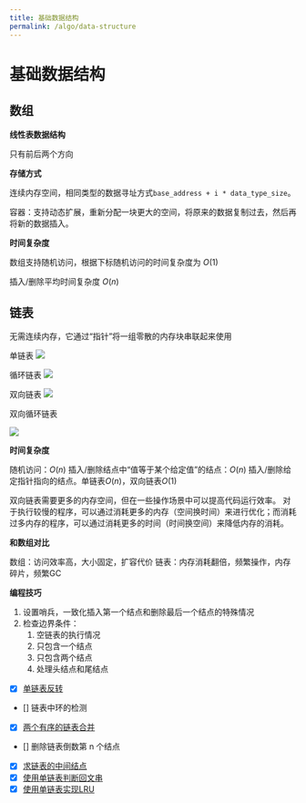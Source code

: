 ```yaml
---
title: 基础数据结构
permalink: /algo/data-structure
---
```


# 基础数据结构

## 数组

**线性表数据结构**

只有前后两个方向

**存储方式**

连续内存空间，相同类型的数据寻址方式`base_address + i * data_type_size`。

容器：支持动态扩展，重新分配一块更大的空间，将原来的数据复制过去，然后再将新的数据插入。


**时间复杂度**

数组支持随机访问，根据下标随机访问的时间复杂度为 $O(1)$

插入/删除平均时间复杂度 $O(n)$


## 链表

无需连续内存，它通过“指针”将一组零散的内存块串联起来使用

单链表
![](https://static001.geekbang.org/resource/image/b9/eb/b93e7ade9bb927baad1348d9a806ddeb.jpg)

循环链表
![](https://static001.geekbang.org/resource/image/86/55/86cb7dc331ea958b0a108b911f38d155.jpg)

双向链表
![](https://static001.geekbang.org/resource/image/cb/0b/cbc8ab20276e2f9312030c313a9ef70b.jpg)

双向循环链表

![](https://static001.geekbang.org/resource/image/d1/91/d1665043b283ecdf79b157cfc9e5ed91.jpg)

**时间复杂度**

随机访问：$O(n)$
插入/删除结点中“值等于某个给定值”的结点：$O(n)$
插入/删除给定指针指向的结点。单链表$O(n)$，双向链表$O(1)$

双向链表需要更多的内存空间，但在一些操作场景中可以提高代码运行效率。
对于执行较慢的程序，可以通过消耗更多的内存（空间换时间）来进行优化；而消耗过多内存的程序，可以通过消耗更多的时间（时间换空间）来降低内存的消耗。

**和数组对比**

数组：访问效率高，大小固定，扩容代价
链表：内存消耗翻倍，频繁操作，内存碎片，频繁GC

**编程技巧**

1. 设置哨兵，一致化插入第一个结点和删除最后一个结点的特殊情况
2. 检查边界条件：
    1. 空链表的执行情况
    2. 只包含一个结点
    3. 只包含两个结点
    4. 处理头结点和尾结点

- [x] [单链表反转](https://leetcode-cn.com/problems/reverse-linked-list/)
- [] 链表中环的检测
- [x] [两个有序的链表合并](https://leetcode-cn.com/problems/merge-two-sorted-lists/solution/liang-ge-you-xu-de-lian-biao-he-bing-shuang-lian-b/)
- [] 删除链表倒数第 n 个结点
- [x] [求链表的中间结点](https://leetcode-cn.com/problems/middle-of-the-linked-list/solution/kuai-man-zhi-zhen-by-curly_water/)
- [x] [使用单链表判断回文串](https://leetcode-cn.com/problems/palindrome-linked-list/solution/hui-wen-lian-biao-zhong-jian-wei-zhi-fan-zhuan-by-/)
- [x] [使用单链表实现LRU](https://leetcode-cn.com/problems/lru-cache-lcci/solution/lrudi-yi-ban-dan-lian-biao-shi-xian-by-curly_water/)